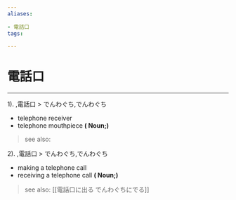 ```yaml
---
aliases:
    
- 電話口
tags:
    
---
```


# 電話口
---
1).
,電話口 > でんわぐち,でんわぐち

- telephone receiver
- telephone mouthpiece
**( Noun;)**
> see also: 
            
2).
,電話口 > でんわぐち,でんわぐち

- making a telephone call
- receiving a telephone call
**( Noun;)**
> see also:  [[電話口に出る でんわぐちにでる]]
            